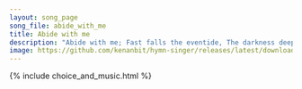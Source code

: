 ```yaml
---
layout: song_page
song_file: abide_with_me
title: Abide with me
description: "Abide with me; Fast falls the eventide, The darkness deepens; Lord, with me abide! When other helpers fail, and comforts flee, Help of the helpless, o... theist 4part acapella 4verse musicbyother textbyother evening death"
image: https://github.com/kenanbit/hymn-singer/releases/latest/download/abide_with_me-trad.png
---
```


{% include choice_and_music.html %}